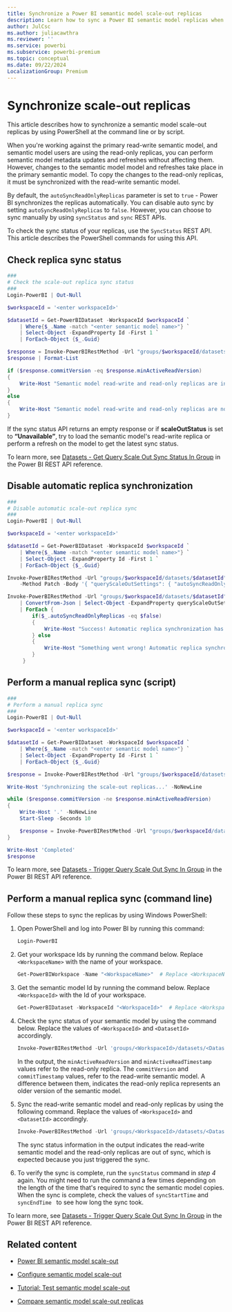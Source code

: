 ```yaml
---
title: Synchronize a Power BI semantic model scale-out replicas
description: Learn how to sync a Power BI semantic model replicas when using the Power BI semantic model scale-out feature
author: JulCsc
ms.author: juliacawthra
ms.reviewer: ''
ms.service: powerbi
ms.subservice: powerbi-premium
ms.topic: conceptual
ms.date: 09/22/2024
LocalizationGroup: Premium
---
```


# Synchronize scale-out replicas

This article describes how to synchronize a semantic model scale-out replicas by using PowerShell at the command line or by script.

When you're working against the primary read-write semantic model, and semantic model users are using the read-only replicas, you can perform semantic model metadata updates and refreshes without affecting them. However, changes to the semantic model model and refreshes take place in the primary semantic model. To copy the changes to the read-only replicas, it must be synchronized with the read-write semantic model.

By default, the `autoSyncReadOnlyReplicas` parameter is set to `true` - Power BI synchronizes the replicas automatically. You can disable auto sync by setting `autoSyncReadOnlyReplicas` to `false`. However, you can choose to sync manually by using `syncStatus` and `sync` REST APIs.

To check the sync status of your replicas, use the `SyncStatus` REST API. This article describes the PowerShell commands for using this API.

## Check replica sync status

```powershell
###
# Check the scale-out replica sync status
###
Login-PowerBI | Out-Null

$workspaceId = '<enter workspaceId>'

$datasetId = Get-PowerBIDataset -WorkspaceId $workspaceId `
    | Where{$_.Name -match "<enter semantic model name>"} `
    | Select-Object -ExpandProperty Id -First 1 `
    | ForEach-Object {$_.Guid}

$response = Invoke-PowerBIRestMethod -Url "groups/$workspaceId/datasets/$datasetId/queryScaleOut/syncStatus" -Method Get | ConvertFrom-Json 
$response | Format-List

if ($response.commitVersion -eq $response.minActiveReadVersion)
{
    Write-Host "Semantic model read-write and read-only replicas are in sync."
}
else
{
    Write-Host "Semantic model read-write and read-only replicas are not in sync." -ForegroundColor Red
}

```

If the sync status API returns an empty response or if **scaleOutStatus** is set to **“Unavailable”**, try to load the semantic model's read-write replica or perform a refresh on the model to get the latest sync status.

To learn more, see [Datasets - Get Query Scale Out Sync Status In Group](/rest/api/power-bi/datasets/get-query-scale-out-sync-status-in-group) in the Power BI REST API reference.

## Disable automatic replica synchronization

```powershell
###
# Disable automatic scale-out replica sync
###
Login-PowerBI | Out-Null

$workspaceId = '<enter workspaceId>'

$datasetId = Get-PowerBIDataset -WorkspaceId $workspaceId `
    | Where{$_.Name -match "<enter semantic model name>"} `
    | Select-Object -ExpandProperty Id -First 1 `
    | ForEach-Object {$_.Guid}

Invoke-PowerBIRestMethod -Url "groups/$workspaceId/datasets/$datasetId" `
    -Method Patch -Body '{ "queryScaleOutSettings": { "autoSyncReadOnlyReplicas": false }}'

Invoke-PowerBIRestMethod -Url "groups/$workspaceId/datasets/$datasetId" -Method Get `
    | ConvertFrom-Json | Select-Object -ExpandProperty queryScaleOutSettings `
    | ForEach { 
        if($_.autoSyncReadOnlyReplicas -eq $false)
        { 
            Write-Host "Success! Automatic replica synchronization has been disabled."
        } else
        {
            Write-Host "Something went wrong! Automatic replica synchronization is still enabled." -ForegroundColor Red
        }
     }
```

## Perform a manual replica sync (script)

```powershell
###
# Perform a manual replica sync
###
Login-PowerBI | Out-Null

$workspaceId = '<enter workspaceId>'

$datasetId = Get-PowerBIDataset -WorkspaceId $workspaceId `
    | Where{$_.Name -match "<enter semantic model name>"} `
    | Select-Object -ExpandProperty Id -First 1 `
    | ForEach-Object {$_.Guid}

$response = Invoke-PowerBIRestMethod -Url "groups/$workspaceId/datasets/$datasetId/queryScaleOut/sync" -Method Post -Body "" | ConvertFrom-Json

Write-Host 'Synchronizing the scale-out replicas...' -NoNewLine

while ($response.commitVersion -ne $response.minActiveReadVersion)
{
    Write-Host '.' -NoNewLine
    Start-Sleep -Seconds 10

    $response = Invoke-PowerBIRestMethod -Url "groups/$workspaceId/datasets/$datasetId/queryScaleOut/syncStatus" -Method Get | ConvertFrom-Json 
}

Write-Host 'Completed'
$response

```

To learn more, see [Datasets - Trigger Query Scale Out Sync In Group](/rest/api/power-bi/datasets/trigger-query-scale-out-sync-in-group) in the Power BI REST API reference.

## Perform a manual replica sync (command line)

Follow these steps to sync the replicas by using Windows PowerShell:

1. Open PowerShell and log into Power BI by running this command:

    ```powershell
    Login-PowerBI
    ```

2. Get your workspace Ids by running the command below. Replace `<WorkspaceName>` with the name of your workspace.

    ```powershell
    Get-PowerBIWorkspace -Name "<WorkspaceName>"  # Replace <WorkspaceName> with the name of your workspace
    ```

3. Get the semantic model Id by running the command below. Replace `<WorkspaceId>` with the Id of your workspace.

    ```powershell
    Get-PowerBIDataset -WorkspaceId "<WorkspaceId>"  # Replace <WorkspaceId> with the Id of your workspace
    ```

4. Check the sync status of your semantic model by using the command below. Replace the values of `<WorkspaceId>` and `<DatasetId>` accordingly.

    ```powershell
    Invoke-PowerBIRestMethod -Url 'groups/<WorkspaceId>/datasets/<DatasetId>/queryScaleOut/syncStatus' -Method Get | ConvertFrom-Json | Format-List  # Replace <WorkspaceId> with the Id of your workspace and <DatasetId> with the Id of your semantic model
    ```

    In the output, the `minActiveReadVersion` and `minActiveReadTimestamp` values refer to the read-only replica. The `commitVersion` and `commitTimestamp` values, refer to the read-write semantic model. A difference between them, indicates  the read-only replica represents an older version of the semantic model.

5. Sync the read-write semantic model and read-only replicas by using the following command. Replace the values of `<WorkspaceId>` and `<DatasetId>` accordingly.

    ```powershell
    Invoke-PowerBIRestMethod -Url 'groups/<WorkspaceId>/datasets/<DatasetId>/queryScaleOut/sync' -Method Post -Body "" | ConvertFrom-Json | Format-List  # Replace <WorkspaceId> with the Id of your workspace and <DatasetId> with the Id of your semantic model
    ```

    The sync status information in the output indicates the read-write semantic model and the read-only replicas are out of sync, which is expected because you just triggered the sync.  

6. To verify the sync is complete, run the `syncStatus` command in *step 4* again. You might need to run the command a few times depending on the length of the time that's required to sync the semantic model copies. When the sync is complete, check the values of `syncStartTime` and `syncEndTime ` to see how long the sync took.  

To learn more, see [Datasets - Trigger Query Scale Out Sync In Group](/rest/api/power-bi/datasets/trigger-query-scale-out-sync-in-group) in the Power BI REST API reference.

## Related content

* [Power BI semantic model scale-out](service-premium-scale-out.md)

* [Configure semantic model scale-out](service-premium-scale-out-configure.md)

* [Tutorial: Test semantic model scale-out](service-premium-scale-out-test.md)

* [Compare semantic model scale-out replicas](service-premium-scale-out-app.md)
